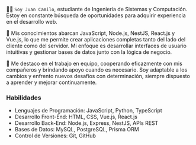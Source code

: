 👨‍🎓 ```Soy Juan Camilo```, estudiante de Ingeniería de Sistemas y Computación. Estoy en constante búsqueda de oportunidades para adquirir experiencia en el desarrollo web.

🚀 Mis conocimientos abarcan JavaScript, Node.js, NestJS, React.js y Vue.js, lo que me permite crear aplicaciones completas tanto del lado del cliente como del servidor. 
Mi enfoque es desarrollar interfaces de usuario intuitivas y gestionar bases de datos junto con la lógica de negocio.

🤝 Me destaco en el trabajo en equipo, cooperando eficazmente con mis compañeros y brindando apoyo cuando es necesario. 
Soy adaptable a los cambios y enfrento nuevos desafíos con determinación, siempre dispuesto a aprender y mejorar continuamente.

### Habilidades
- Lenguajes de Programación: JavaScript, Python, TypeScript
- Desarrollo Front-End: HTML, CSS, Vue.js, React.js
- Desarrollo Back-End: Node.js, Express, NestJS, APIs REST
- Bases de Datos: MySQL, PostgreSQL, Prisma ORM
- Control de Versiones: Git, GitHub
<!---
JuanC046/JuanC046 is a ✨ special ✨ repository because its `README.md` (this file) appears on your GitHub profile.
You can click the Preview link to take a look at your changes.
--->

